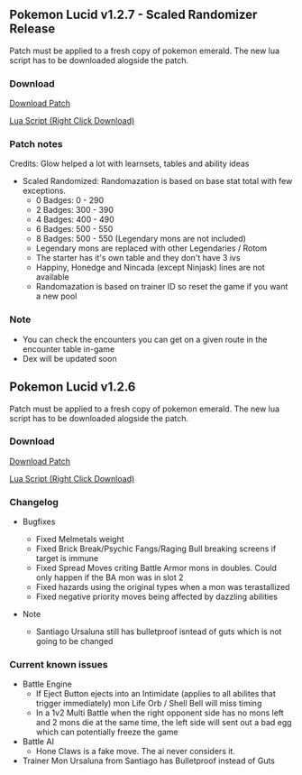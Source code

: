 ## Pokemon Lucid v1.2.7 - Scaled Randomizer Release

Patch must be applied to a fresh copy of pokemon emerald. The new lua script has to be downloaded alogside the patch.

### Download
<a href="./v1.2.7/pokemon_lucid_v1.2.7.bps" target="_blank">Download Patch</a>

<a href="./v1.2.7/pokemon_lucid_v1.2.7.lua" target="_blank">Lua Script (Right Click Download)</a>

### Patch notes
Credits: Glow helped a lot with learnsets, tables and ability ideas

* Scaled Randomized: Randomazation is based on base stat total with few exceptions.
  * 0 Badges: 0 - 290
  * 2 Badges: 300 - 390
  * 4 Badges: 400 - 490
  * 6 Badges: 500 - 550
  * 8 Badges: 500 - 550 (Legendary mons are not included)
  * Legendary mons are replaced with other Legendaries / Rotom
  * The starter has it's own table and they don't have 3 ivs
  * Happiny, Honedge and Nincada (except Ninjask) lines are not available
  * Randomazation is based on trainer ID so reset the game if you want a new pool

### Note
* You can check the encounters you can get on a given route in the encounter table in-game
* Dex will be updated soon

## Pokemon Lucid v1.2.6
Patch must be applied to a fresh copy of pokemon emerald. The new lua script has to be downloaded alogside the patch.

### Download
<a href="./v1.2.6/pokemon_lucid_v1.2.6.bps" target="_blank">Download Patch</a>

<a href="./v1.2.6/pokemon_lucid_v1.2.6.lua" target="_blank">Lua Script (Right Click Download)</a>

### Changelog
* Bugfixes
  * Fixed Melmetals weight
  * Fixed Brick Break/Psychic Fangs/Raging Bull breaking screens if target is immune
  * Fixed Spread Moves criting Battle Armor mons in doubles. Could only happen if the BA mon was in slot 2
  * Fixed hazards using the original types when a mon was terastallized
  * Fixed negative priority moves being affected by dazzling abilities

* Note
  * Santiago Ursaluna still has bulletproof isntead of guts which is not going to be changed

### Current known issues
  * Battle Engine
    * If Eject Button ejects into an Intimidate (applies to all abilites that trigger immediately) mon Life Orb / Shell Bell will miss timing
    * In a 1v2 Multi Battle when the right opponent side has no mons left and 2 mons die at the same time, the left side will sent out a bad egg which can potentially freeze the game
  * Battle AI
    * Hone Claws is a fake move. The ai never considers it.
  * Trainer Mon
    Ursaluna from Santiago has Bulletproof instead of Guts

